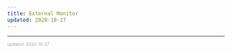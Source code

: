 ```yaml
---
title: External Monitor
updated: 2020-10-27
---
```


---

<sup><sub><font color="#a6a6a6">updated: 2020-10-27</font></sub></sup>

